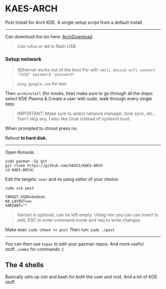 # KAES-ARCH
Post Install for Arch KDE.
A single setup script from a default install.

--- 
Can download the iso here: [ArchDownload](https://archlinux.org/download/)

> Use rufus or dd to flash USB.

### Setup network 
> (Ethernet works out of the box)
> For wifi: `nmcli device wifi connect "SSID" password "password"`

> `ping google.com` for test 

Then `archinstall` (for noobs, btw) make sure to go through all the steps: select KDE Plasma & Create a user with sudo, walk through every single step.
> IMPORTANT: Make sure to select network manager, time sync, etc... Don't skip any. I also like Grub instead of systemd boot. 

When prompted to chroot press no. 

Reboot **to hard disk.**  

---

Open Konsole.

```
sudo pacman -Sy git
git clone https://github.com/h8d13/KAES-ARCH
cd KAES-ARCH/
```
Edit the targets: `user` and `kb` using editor of your choice.

`sudo vim post`

```
TARGET_USER=hadean
KB_LAYOUT=us
VARIANT=""
```
> Variant is optional, can be left empty.
> Using vim you can use insert to edit, ESC to enter command mode and !wq to write changes.

Make exec `sudo chmod +x post` Then run: `sudo ./post`

---

You can then use `topac` to edit your pacman repos. And more useful stuff...`comms` for commands :)

## The 4 shells

Basically sets up zsh and bash for both the user and root. 
And a lot of KDE stuff. 

